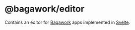 # @bagawork/editor
Contains an editor for [Bagawork](https://bagawork.com/) apps implemented in [Svelte](https://svelte.dev/).